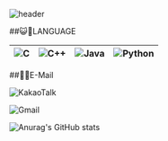 ![header](https://capsule-render.vercel.app/api?color=gradient&customColorList=0,2,4,5,30)


##😺🐶LANGUAGE


| ![C](https://img.shields.io/badge/c-%2300599C.svg?style=for-the-badge&logo=c&logoColor=white&)</d> | <div align="center">![C++](https://img.shields.io/badge/c++-%2300599C.svg?style=for-the-badge&logo=c%2B%2B&logoColor=white&)</div> | <div align="center">![Java](https://img.shields.io/badge/java-%23ED8B00.svg?style=for-the-badge&logo=openjdk&logoColor=white&)</div> | <div align="center">![Python](https://img.shields.io/badge/python-3670A0?style=for-the-badge&logo=python&logoColor=ffdd54&)|
|---|---|---|---|  

##🍉🍇E-Mail

![KakaoTalk](https://img.shields.io/badge/kakaotalk-ffcd00.svg?style=for-the-badge&logo=kakaotalk&logoColor=000000&)

![Gmail](https://img.shields.io/badge/Gmail-D14836?style=for-the-badge&logo=gmail&logoColor=white)

![Anurag's GitHub stats](https://github-readme-stats.vercel.app/api?username=choi-hyk&show_icons=true&theme=radical)
